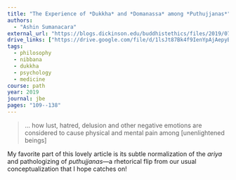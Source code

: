 ```yaml
---
title: "The Experience of *Dukkha* and *Domanassa* among *Puthujjanas*"
authors:
  - "Ashin Sumanacara"
external_url: "https://blogs.dickinson.edu/buddhistethics/files/2019/07/Sumanacara_19_FD-1.pdf"
drive_links: ["https://drive.google.com/file/d/1lsJt87Bk4f9IenYpAjAepyBvpFmTGNCp/view?usp=drivesdk"]
tags: 
  - philosophy
  - nibbana
  - dukkha
  - psychology
  - medicine
course: path
year: 2019
journal: jbe
pages: "109--138"
---
```


> … how lust, hatred, delusion and other negative emotions are considered to cause physical and mental pain among [unenlightened beings]

My favorite part of this lovely article is its subtle normalization of the _ariya_ and pathologizing of _puthujjanas_—a rhetorical flip from our usual conceptualization that I hope catches on!
